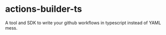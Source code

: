 # actions-builder-ts
A tool and SDK to write your github workflows in typescript instead of YAML mess.
